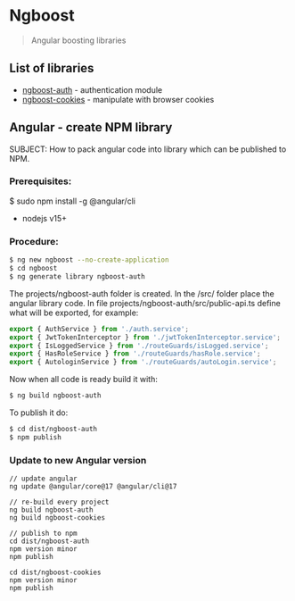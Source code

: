 # Ngboost
> Angular boosting libraries

## List of libraries
- [ngboost-auth](https://www.npmjs.com/package/ngboost-auth) - authentication module
- [ngboost-cookies](https://www.npmjs.com/package/ngboost-cookies) - manipulate with browser cookies


## Angular - create NPM library
SUBJECT: How to pack angular code into library which can be published to NPM.

### Prerequisites:
$ sudo npm install -g @angular/cli
- nodejs v15+


### Procedure:
```bash
$ ng new ngboost --no-create-application
$ cd ngboost
$ ng generate library ngboost-auth
```

The projects/ngboost-auth folder is created. 
In the /src/ folder place the angular library code.
In file projects/ngboost-auth/src/public-api.ts define what will be exported, for example:
```javascript
export { AuthService } from './auth.service';
export { JwtTokenInterceptor } from './jwtTokenInterceptor.service';
export { IsLoggedService } from './routeGuards/isLogged.service';
export { HasRoleService } from './routeGuards/hasRole.service';
export { AutologinService } from './routeGuards/autoLogin.service';
```

Now when all code is ready build it with:
```bash
$ ng build ngboost-auth
```

To publish it do:
```bash
$ cd dist/ngboost-auth
$ npm publish
```


### Update to new Angular version
```
// update angular
ng update @angular/core@17 @angular/cli@17

// re-build every project
ng build ngboost-auth
ng build ngboost-cookies

// publish to npm
cd dist/ngboost-auth
npm version minor
npm publish

cd dist/ngboost-cookies
npm version minor
npm publish
```
